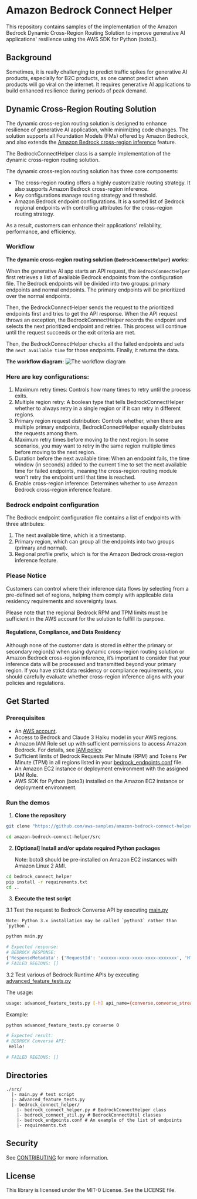 # Amazon Bedrock Connect Helper
This repository contains samples of the implementation of the Amazon Bedrock Dynamic Cross-Region Routing Solution to improve generative AI applications' resilience using the AWS SDK for Python (boto3).


## Background
Sometimes, it is really challenging to predict traffic spikes for generative AI products, especially for B2C products, as one cannot predict when products will go viral on the internet. It requires generative AI applications to build enhanced resilience during periods of peak demand.


## Dynamic Cross-Region Routing Solution
The dynamic cross-region routing solution is designed to enhance resilience of generative AI application, while minimizing code changes. The solution supports all Foundation Models (FMs) offered by Amazon Bedrock, and also extends the [Amazon Bedrock cross-region inference](https://docs.aws.amazon.com/bedrock/latest/userguide/cross-region-inference.html) feature.

The BedrockConnectHelper class is a sample implementation of the dynamic cross-region routing solution.

The dynamic cross-region routing solution has three core components:
- The cross-region routing offers a highly customizable routing strategy. It also supports Amazon Bedrock cross-region inference.
- Key configurations manage routing strategy and threshold.
- Amazon Bedrock endpoint configurations. It is a sorted list of Bedrock regional endpoints with controlling attributes for the cross-region routing strategy.

As a result, customers can enhance their applications' reliability, performance, and efficiency.

### Workflow
**The dynamic cross-region routing solution (`BedrockConnectHelper`) works:**

When the generative AI app starts an API request, the `BedrockConnectHelper` first retrieves a list of available Bedrock endpoints from the configuration file. The Bedrock endpoints will be divided into two groups: primary endpoints and normal endpoints. The primary endpoints will be prioritized over the normal endpoints.

Then, the BedrockConnectHelper sends the request to the prioritized endpoints first and tries to get the API response. When the API request throws an exception, the BedrockConnectHelper records the endpoint and selects the next prioritized endpoint and retries. This process will continue until the request succeeds or the exit criteria are met.

Then, the BedrockConnectHelper checks all the failed endpoints and sets the `next available time` for those endpoints. Finally, it returns the data.

**The workflow diagram:**
![The workflow diagram](docs/imgs/dynamic_cross_region_solution_workflow.png "The workflow diagram of the dynamic cross-region solution")

### Here are key configurations:
1. Maximum retry times: Controls how many times to retry until the process exits.
2. Multiple region retry: A boolean type that tells BedrockConnectHelper whether to always retry in a single region or if it can retry in different regions.
3. Primary region request distribution: Controls whether, when there are multiple primary endpoints, BedrockConnectHelper equally distributes the requests among them.
4. Maximum retry times before moving to the next region: In some scenarios, you may want to retry in the same region multiple times before moving to the next region.
5. Duration before the next available time: When an endpoint fails, the time window (in seconds) added to the current time to set the next available time for failed endpoints, meaning the cross-region routing module won't retry the endpoint until that time is reached.
6. Enable cross-region inference: Determines whether to use Amazon Bedrock cross-region inference feature.

### Bedrock endpoint configuration
The Bedrock endpoint configuration file contains a list of endpoints with three attributes:

1. The next available time, which is a timestamp.
2. Primary region, which can group all the endpoints into two groups (primary and normal).
3. Regional profile prefix, which is for the Amazon Bedrock cross-region inference feature.

### Please Notice
Customers can control where their inference data flows by selecting from a pre-defined set of regions, helping them comply with applicable data residency requirements and sovereignty laws. 

Please note that the regional Bedrock RPM and TPM limits must be sufficient in the AWS account for the solution to fulfill its purpose.

#### Regulations, Compliance, and Data Residency
Although none of the customer data is stored in either the primary or secondary region(s) when using dynamic cross-region routing solution or Amazon Bedrock cross-region inference, it’s important to consider that your inference data will be processed and transmitted beyond your primary region. If you have strict data residency or compliance requirements, you should carefully evaluate whether cross-region inference aligns with your policies and regulations.

## Get Started
### Prerequisites
- An [AWS account](https://aws.amazon.com/).
- Access to Bedrock and Claude 3 Haiku model in your AWS regions.
- Amazon IAM Role set up with sufficient permissions to access Amazon Bedrock. For details, see [IAM policy](https://docs.aws.amazon.com/bedrock/latest/userguide/security-iam.html)
- Sufficient limits of Bedrock Requests Per Minute (RPM) and Tokens Per Minute (TPM) in all regions listed in your [bedrock_endpoints.conf](src/bedrock_connect_helper/bedrock_endpoints.conf) file.
- An Amazon EC2 instance or deployment environment with the assigned IAM Role.
- AWS SDK for Python (boto3) installed on the Amazon EC2 instance or deployment environment.

### Run the demos 
1. **Clone the repository**
```bash
git clone "https://github.com/aws-samples/amazon-bedrock-connect-helper.git"

cd amazon-bedrock-connect-helper/src
```

2. **[Optional] Install and/or update required Python packages**

    Note: boto3 should be pre-installed on Amazon EC2 instances with Amazon Linux 2 AMI.

```bash
cd bedrock_connect_helper
pip install -r requirements.txt
cd ..
```

3. **Execute the test script**

3.1 Test the request to Bedrock Converse API by executing [main.py](src/main.py)
    
    Note: Python 3.x installation may be called `python3` rather than `python`.

```bash
python main.py
```

```bash
# Expected response:
# BEDROCK RESPONSE:
{'ResponseMetadata': {'RequestId': 'xxxxxx-xxxx-xxxx-xxxx-xxxxxxx', 'HTTPStatusCode': 200, 'HTTPHeaders': {'date': 'Tue, 27 May 2024 12:45:36 GMT', 'content-type': 'application/json', 'content-length': '185', 'connection': 'keep-alive', 'x-amzn-requestid': 'xxxxxx-xxxx-xxxx-xxxx-xxxxxxx'}, 'RetryAttempts': 0}, 'output': {'message': {'role': 'assistant', 'content': [{'text': 'Hello!'}]}}, 'stopReason': 'end_turn', 'usage': {'inputTokens': 9, 'outputTokens': 5, 'totalTokens': 14}, 'metrics': {'latencyMs': 259}}
# FAILED REGIONS: []
```

3.2 Test various of Bedrock Runtime APIs by executing [advanced_feature_tests.py](src/advanced_feature_tests.py)

The usage:
```bash
usage: advanced_feature_tests.py [-h] api_name={converse,converse_stream,invoke_model,invoke_model_with_response_stream} debug_mode={1,0}
```

Example:
```bash
python advanced_feature_tests.py converse 0
```

```bash
# Expected result:
# BEDROCK Converse API:
 Hello! 

# FAILED REGIONS: []
```


## Directories
```
./src/
  |- main.py # test script
  |- advanced_feature_tests.py
  |- bedrock_connect_helper/
    |- bedrock_connect_helper.py # BedrockConnectHelper class
    |- bedrock_connect_util.py # BedrockConnectUtil classes
    |- bedrock_endpoints.conf # An example of the list of endpoints
    |- requirements.txt
```

## Security

See [CONTRIBUTING](CONTRIBUTING.md#security-issue-notifications) for more information.

## License

This library is licensed under the MIT-0 License. See the LICENSE file.
